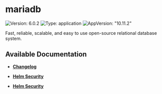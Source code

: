# mariadb

![Version: 6.0.2](https://img.shields.io/badge/Version-6.0.2-informational?style=flat-square) ![Type: application](https://img.shields.io/badge/Type-application-informational?style=flat-square) ![AppVersion: "10.11.2"](https://img.shields.io/badge/AppVersion-"10.11.2"-informational?style=flat-square)

Fast, reliable, scalable, and easy to use open-source relational database system.

## Available Documentation

- [**Changelog**](CHANGELOG)

- [**Helm Security**](container-security)

- [**Helm Security**](helm-security)

